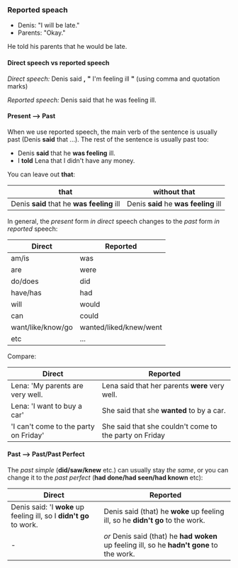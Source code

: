 ### Reported speach

- Denis: "I will be late."  
- Parents: "Okay."

He told his parents that he would be late.

#### Direct speech vs reported speech
_Direct speech:_
Denis said **,**  **"** I'm feeling ill **"** (using comma and quotation marks)

_Reported speech:_
Denis said that he was feeling ill.

#### Present --> Past

When we use reported speech, the main verb of the sentence is usually past (Denis **said** that ...).
The rest of the sentence is usually past too:
- Denis **said** that he **was feeling** ill.
- I **told** Lena that I didn't have any money.

You can leave out **that**:

|that| without that|
|---|---|
|Denis **said** that he **was feeling** ill|Denis **said** he **was feeling** ill|

In general, the _present_ form _in direct_ speech changes to the _past_ form _in reported_ speech:

|Direct|Reported|
|---|---|
|am/is|was|
|are|were|
|do/does|did|
|have/has|had|
|will|would|
|can|could|
|want/like/know/go|wanted/liked/knew/went|
|etc|...|

Compare:

|Direct|Reported|
|---|---|
|Lena: 'My parents are very well.|Lena said that her parents **were** very well.|
|Lena: 'I want to buy a car'| She said that she **wanted** to by a car.| 
|'I can't come to the party on Friday'|She said that she couldn't come to the party on Friday|

#### Past --> Past/Past Perfect

The _past simple_ (**did/saw/knew** etc.) can usually stay _the same_, or you can change it to the _past perfect_ (**had done/had seen/had known** etc):

|Direct|Reported|
|---|---|
|Denis said: 'I **woke** up feeling ill, so I **didn't go** to work.|Denis said (that) he **woke** up feeling ill, so he **didn't go** to the work.|
| - | _or_ Denis said (that) he **had woken** up feeling ill, so he **hadn't gone** to the work. |

